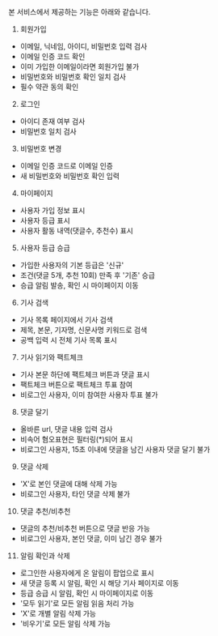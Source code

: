 본 서비스에서 제공하는 기능은 아래와 같습니다.

1. 회원가입
 - 이메일, 닉네임, 아이디, 비밀번호 입력 검사
 - 이메일 인증 코드 확인
 - 이미 가입한 이메일이라면 회원가입 불가
 - 비밀번호와 비밀번호 확인 일치 검사
 - 필수 약관 동의 확인


2. 로그인
 - 아이디 존재 여부 검사
 - 비밀번호 일치 검사


3. 비밀번호 변경
 - 이메일 인증 코드로 이메일 인증
 - 새 비밀번호와 비밀번호 확인 입력


4. 마이페이지
 - 사용자 가입 정보 표시
 - 사용자 등급 표시
 - 사용자 활동 내역(댓글수, 추천수) 표시


5. 사용자 등급 승급
 - 가입한 사용자의 기본 등급은 '신규'
 - 조건(댓글 5개, 추천 10회) 만족 후 '기존' 승급
 - 승급 알림 발송, 확인 시 마이페이지 이동


6. 기사 검색
 - 기사 목록 페이지에서 기사 검색
 - 제목, 본문, 기자명, 신문사명 키워드로 검색
 - 공백 입력 시 전체 기사 목록 표시


7. 기사 읽기와 팩트체크
 - 기사 본문 하단에 팩트체크 버튼과 댓글 표시
 - 팩트체크 버튼으로 팩트체크 투표 참여
 - 비로그인 사용자, 이미 참여한 사용자 투표 불가


8. 댓글 달기
 - 올바른 url, 댓글 내용 입력 검사
 - 비속어 혐오표현은 필터링(*)되어 표시
 - 비로그인 사용자, 15초 이내에 댓글을 남긴 사용자 댓글 달기 불가


9. 댓글 삭제
 - 'X'로 본인 댓글에 대해 삭제 가능
 - 비로그인 사용자, 타인 댓글 삭제 불가


10. 댓글 추천/비추천
 - 댓글의 추천/비추천 버튼으로 댓글 반응 가능
 - 비로그인 사용자, 본인 댓글, 이미 남긴 경우 불가


11. 알림 확인과 삭제
 - 로그인한 사용자에게 온 알림이 팝업으로 표시
 - 새 댓글 등록 시 알림, 확인 시 해당 기사 페이지로 이동
 - 등급 승급 시 알림, 확인 시 마이페이지로 이동
 - '모두 읽기'로 모든 알림 읽음 처리 가능
 - 'X'로 개별 알림 삭제 가능
 - '비우기'로 모든 알림 삭제 가능
